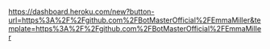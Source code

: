 https://dashboard.heroku.com/new?button-url=https%3A%2F%2Fgithub.com%2FBotMasterOfficial%2FEmmaMiller&template=https%3A%2F%2Fgithub.com%2FBotMasterOfficial%2FEmmaMiller
